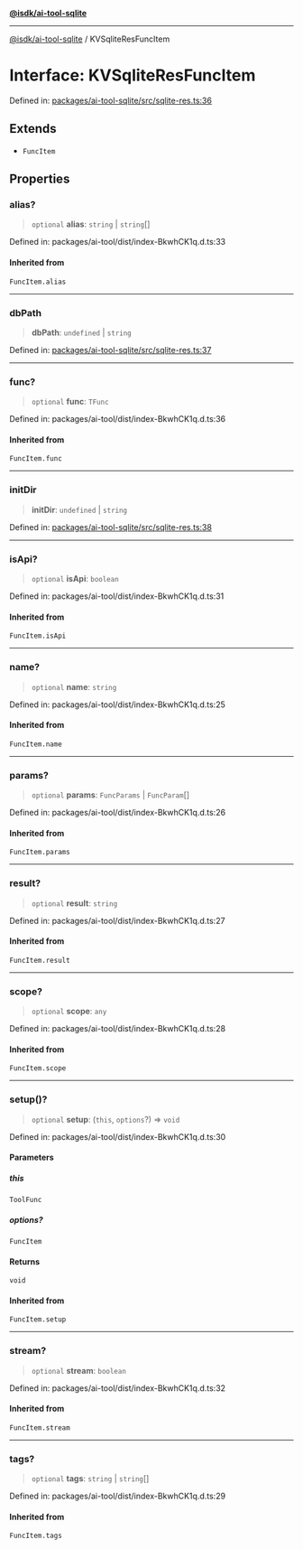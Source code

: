 [**@isdk/ai-tool-sqlite**](../README.md)

***

[@isdk/ai-tool-sqlite](../globals.md) / KVSqliteResFuncItem

# Interface: KVSqliteResFuncItem

Defined in: [packages/ai-tool-sqlite/src/sqlite-res.ts:36](https://github.com/isdk/ai-tool-sqlite.js/blob/5cc19364f69c0a003852117f8ff1c586f54eb29f/src/sqlite-res.ts#L36)

## Extends

- `FuncItem`

## Properties

### alias?

> `optional` **alias**: `string` \| `string`[]

Defined in: packages/ai-tool/dist/index-BkwhCK1q.d.ts:33

#### Inherited from

`FuncItem.alias`

***

### dbPath

> **dbPath**: `undefined` \| `string`

Defined in: [packages/ai-tool-sqlite/src/sqlite-res.ts:37](https://github.com/isdk/ai-tool-sqlite.js/blob/5cc19364f69c0a003852117f8ff1c586f54eb29f/src/sqlite-res.ts#L37)

***

### func?

> `optional` **func**: `TFunc`

Defined in: packages/ai-tool/dist/index-BkwhCK1q.d.ts:36

#### Inherited from

`FuncItem.func`

***

### initDir

> **initDir**: `undefined` \| `string`

Defined in: [packages/ai-tool-sqlite/src/sqlite-res.ts:38](https://github.com/isdk/ai-tool-sqlite.js/blob/5cc19364f69c0a003852117f8ff1c586f54eb29f/src/sqlite-res.ts#L38)

***

### isApi?

> `optional` **isApi**: `boolean`

Defined in: packages/ai-tool/dist/index-BkwhCK1q.d.ts:31

#### Inherited from

`FuncItem.isApi`

***

### name?

> `optional` **name**: `string`

Defined in: packages/ai-tool/dist/index-BkwhCK1q.d.ts:25

#### Inherited from

`FuncItem.name`

***

### params?

> `optional` **params**: `FuncParams` \| `FuncParam`[]

Defined in: packages/ai-tool/dist/index-BkwhCK1q.d.ts:26

#### Inherited from

`FuncItem.params`

***

### result?

> `optional` **result**: `string`

Defined in: packages/ai-tool/dist/index-BkwhCK1q.d.ts:27

#### Inherited from

`FuncItem.result`

***

### scope?

> `optional` **scope**: `any`

Defined in: packages/ai-tool/dist/index-BkwhCK1q.d.ts:28

#### Inherited from

`FuncItem.scope`

***

### setup()?

> `optional` **setup**: (`this`, `options`?) => `void`

Defined in: packages/ai-tool/dist/index-BkwhCK1q.d.ts:30

#### Parameters

##### this

`ToolFunc`

##### options?

`FuncItem`

#### Returns

`void`

#### Inherited from

`FuncItem.setup`

***

### stream?

> `optional` **stream**: `boolean`

Defined in: packages/ai-tool/dist/index-BkwhCK1q.d.ts:32

#### Inherited from

`FuncItem.stream`

***

### tags?

> `optional` **tags**: `string` \| `string`[]

Defined in: packages/ai-tool/dist/index-BkwhCK1q.d.ts:29

#### Inherited from

`FuncItem.tags`
